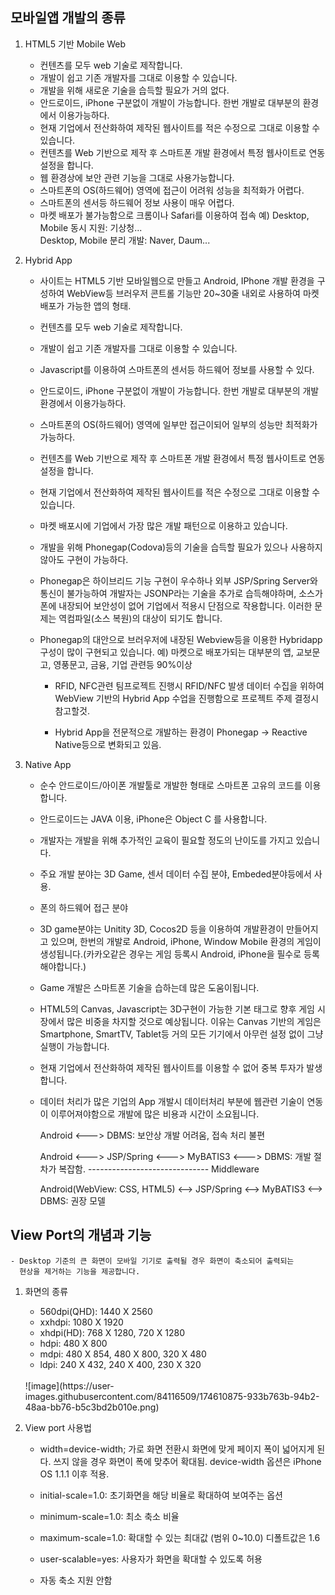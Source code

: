 ## 모바일앱 개발의 종류



1. HTML5 기반 Mobile Web
   - 컨텐츠를 모두 web 기술로 제작합니다.
   - 개발이 쉽고 기존 개발자를 그대로 이용할 수 있습니다.
   - 개발을 위해 새로운 기술을 습득할 필요가 거의 없다. 
   - 안드로이드, iPhone 구분없이 개발이 가능합니다. 한번 개발로 대부분의 
     환경에서 이용가능하다.
   - 현재 기업에서 전산화하여 제작된 웹사이트를 적은 수정으로 그대로 이용할 수 
     있습니다.
   - 컨텐츠를 Web 기반으로 제작 후 스마트폰 개발 환경에서 특정 웹사이트로
     연동 설정을 합니다.
   - 웹 환경상에 보안 관련 기능을 그대로 사용가능합니다.
   - 스마트폰의 OS(하드웨어) 영역에 접근이 어려워 성능을 최적화가 어렵다.
   - 스마트폰의 센서등 하드웨어 정보 사용이 매우 어렵다.
   - 마켓 배포가 불가능함으로 크롬이나 Safari를 이용하여 접속 
   예) Desktop, Mobile 동시 지원: 기상청...  
        Desktop, Mobile 분리 개발: Naver, Daum...



2. Hybrid App
   - 사이트는 HTML5 기반 모바일웹으로 만들고 Android, IPhone 개발 환경을 구성하여
     WebView등 브러우저 콘트롤 기능만 20~30줄 내외로 사용하여 마켓 배포가 가능한 앱의 형태.
   - 컨텐츠를 모두 web 기술로 제작합니다.
   - 개발이 쉽고 기존 개발자를 그대로 이용할 수 있습니다.
   - Javascript를 이용하여 스마트폰의 센서등 하드웨어 정보를 사용할 수 있다.
   - 안드로이드, iPhone 구분없이 개발이 가능합니다. 한번 개발로 대부분의 
     개발환경에서 이용가능하다.
   - 스마트폰의 OS(하드웨어) 영역에 일부만 접근이되어 일부의 성능만 최적화가 가능하다.
   - 컨텐츠를 Web 기반으로 제작 후 스마트폰 개발 환경에서 특정 웹사이트로
     연동 설정을 합니다.
   - 현재 기업에서 전산화하여 제작된 웹사이트를 적은 수정으로 그대로 이용할 수 
     있습니다.
   - 마켓 배포시에 기업에서 가장 많은 개발 패턴으로 이용하고 있습니다.
   - 개발을 위해 Phonegap(Codova)등의 기술을 습득할 필요가 있으나 사용하지 않아도
     구현이 가능하다. 
   - Phonegap은 하이브리드 기능 구현이 우수하나 외부 JSP/Spring Server와 통신이 불가능하여
     개발자는 JSONP라는 기술을 추가로 습득해야하며, 소스가 폰에 내장되어
     보안성이 없어 기업에서 적용시 단점으로 작용합니다.
     이러한 문제는 역컴파일(소스 복원)의 대상이 되기도 합니다.
   - Phonegap의 대안으로 브러우저에 내장된 Webview등을 이용한 Hybridapp 구성이
     많이 구현되고 있습니다.
     예) 마켓으로 배포가되는 대부분의 앱, 교보문고, 영풍문고, 금융, 기업 관련등 90%이상

     * RFID, NFC관련 팀프로젝트 진행시 RFID/NFC 발생 데이터 수집을 위하여
       WebView 기반의 Hybrid App 수업을 진행함으로 프로젝트 주제 결정시 참고할것.    

     * Hybrid App을 전문적으로 개발하는 환경이 Phonegap -> Reactive Native등으로 변화되고 있음.
 
 
3. Native App
   - 순수 안드로이드/아이폰 개발툴로 개발한 형태로 스마트폰 고유의 코드를 
     이용합니다.
   - 안드로이드는 JAVA 이용, iPhone은 Object C 를 사용합니다.
   - 개발자는 개발을 위해 추가적인 교육이 필요할 정도의 난이도를 가지고 있습니다.
   - 주요 개발 분야는 3D Game, 센서 데이터 수집 분야, Embeded분야등에서 사용.
   - 폰의 하드웨어 접근 분야
   - 3D game분야는 Unitity 3D, Cocos2D 등을 이용하여 개발환경이 만들어지고
     있으며, 한번의 개발로 Android, iPhone, Window Mobile 환경의 게임이
     생성됩니다.(카카오같은 경우는 게임 등록시 Android, iPhone을 필수로 등록해야합니다.)
   - Game 개발은 스마트폰 기술을 습하는데 많은 도움이됩니다.
   - HTML5의 Canvas, Javascript는 3D구현이 가능한 기본 태그로 향후 게임 시장에서 많은 
     비중을 차지할 것으로 예상됩니다. 이유는 Canvas 기반의 게임은 Smartphone,
     SmartTV, Tablet등 거의 모든 기기에서 아무런 설정 없이 그냥 실행이 가능합니다.
   - 현재 기업에서 전산화하여 제작된 웹사이트를 이용할 수 없어 중복 투자가 
     발생합니다.
   - 데이터 처리가 많은 기업의 App 개발시 데이터처리 부분에 웹관련 기술이 연동이
     이루어져야함으로 개발에 많은 비용과 시간이 소요됩니다.
     
      Android <---> DBMS: 보안상 개발 어려움, 접속 처리 불편
  
      Android <---> JSP/Spring <---> MyBATIS3 <---> DBMS: 개발 절차가 복잡함.
                          ------------------------------
                                    Middleware

      Android(WebView: CSS, HTML5) <--> JSP/Spring <--> MyBATIS3 <--> DBMS: 권장 모델
     
       
  
## View Port의 개념과 기능
    - Desktop 기준의 큰 화면이 모바일 기기로 출력될 경우 화면이 축소되어 출력되는
      현상을 제거하는 기능을 제공합니다.
 
1. 화면의 종류
   - 560dpi(QHD): 1440 X 2560
   - xxhdpi: 1080 X 1920
   - xhdpi(HD): 768 X 1280, 720 X 1280
   - hdpi: 480 X 800
   - mdpi: 480 X 854, 480 X 800, 320 X 480
   - ldpi: 240 X 432, 240 X 400, 230 X 320
   <br>
   ![image](https://user-images.githubusercontent.com/84116509/174610875-933b763b-94b2-48aa-bb76-b5c3bd2b010e.png)

 
          
 
  
2. View port 사용법
    <meta name="viewport" content="user-scalable=no, width=device-width" />     
    <meta name="viewport" content="width=device-width; initial-scale=1.0; minimum-scale=1.0
                                                  maximum-scale=1.0; user-scalable=yes;">
    - width=device-width; 가로 화면 전환시 화면에 맞게 페이지 폭이 넓어지게 된다.
                                 쓰지 않을 경우 화면이 폭에 맞추어 확대됨. 
      device-width 옵션은 iPhone OS 1.1.1 이후 적용.
    - initial-scale=1.0: 초기화면을 해당 비율로 확대하여 보여주는 옵션
    - minimum-scale=1.0: 최소 축소 비율
    - maximum-scale=1.0: 확대할 수 있는 최대값 (범위 0~10.0) 디폴트값은 1.6
    - user-scalable=yes: 사용자가 화면을 확대할 수 있도록 허용
 
    - 자동 축소 지원 안함 
      <meta name="viewport" content="user-scalable=yes, initial-scale=1.0, minimum-scale=1.0,
                                                    maximum-scale=3.0, width=device-width" /> 
